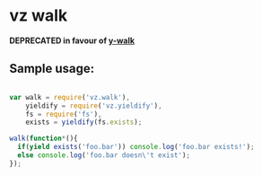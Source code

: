 # vz walk

**DEPRECATED in favour of [y-walk](https://www.npmjs.org/package/y-walk "y-walk")**

## Sample usage:

```javascript

var walk = require('vz.walk'),
    yieldify = require('vz.yieldify'),
    fs = require('fs'),
    exists = yieldify(fs.exists);

walk(function*(){
  if(yield exists('foo.bar')) console.log('foo.bar exists!');
  else console.log('foo.bar doesn\'t exist');
});

```


